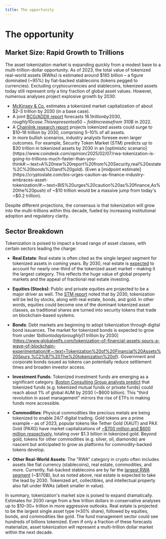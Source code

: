```yaml
---
title: The opportunity
---
```


# The opportunity

## Market Size: Rapid Growth to Trillions

The asset tokenization market is expanding quickly from a modest base to a
multi-trillion-dollar opportunity. As of 2023, the total value of tokenized
real-world assets (RWAs) is estimated around $185 billion – a figure dominated
(~95%) by fiat-backed stablecoins (tokens pegged to currencies). Excluding
cryptocurrencies and stablecoins, tokenized assets today still represent only a
tiny fraction of global asset values. However, numerous analyses project
explosive growth by 2030:

- [McKinsey & Co.](https://www.mckinsey.com/industries/financial-services/our-insights/from-ripples-to-waves-the-transformational-power-of-tokenizing-assets#:~:text=Tokenized%20financial%20assets%3A%20From%20pilot,excluding%20cryptocurrencies%20and)
  estimates a tokenized market capitalization of about $2–3 trillion by 2030 (in
  a base case).
- A joint
  [BCG/ADDX report](https://www.bcg.com/publications/2024/tokenized-assets-the-transformational-power-of-tokenizing-assets.aspx)
  forecasts $16.1 trillion by 2030, roughly 10% of global GDP, as a conservative
  case. This represents a 50-fold increase from ~$310B in 2022.
- A
  [Chainlink research report](https://www.cryptopolitan.com/chainlink-predicts-tokenized-asset-market-will-reach-16t-by-2030/#:~:text=Chainlink%20predicts%20tokenized%20asset%20market,Right%20now)
  projects tokenized assets could surge to $10–16 trillion by 2030, comprising
  5–10% of all assets.
- In more bullish scenarios, industry analysts foresee even larger outcomes. For
  example, Security Token Market (STM) predicts up to $30 trillion in tokenized
  assets by 2030 in an
  [optimistic scenario](https://www.coindesk.com/opinion/2025/02/07/rwa-tokenization-is-going-to-trillions-much-faster-than-you-think#:~:text=A%20new%20report%20from%20Security,real%20estate%2C%20bonds%20and%20gold).
  (Even a
  [midpoint estimate](https://cryptoslate.com/bis-urges-caution-as-finance-industry-embraces-asset-tokenization/#:~:text=BIS%20urges%20caution%20as%20finance,As%20the%20push)
  of ~$10 trillion would be a massive jump from today's ~$0.2 trillion).

Despite different projections, the consensus is that tokenization will grow into
the multi-trillions within this decade, fueled by increasing institutional
adoption and regulatory clarity.

## Sector Breakdown

Tokenization is poised to impact a broad range of asset classes, with certain
sectors leading the charge:

- **Real Estate**: Real estate is often cited as the single largest segment for
  tokenized assets in coming years. By 2030, real estate is
  [expected](https://www.barchart.com/story/news/30384890/kenson-investments-pioneers-real-world-asset-integration-into-defi-ecosystems#:~:text=,As)
  to account for nearly one-third of the tokenized asset market – making it the
  largest category. This reflects the huge value of global property markets and
  the appeal of fractional real estate investing.

- **Equities (Stocks)**: Public and private equities are projected to be a major
  driver as well. The
  [STM report](https://www.securitytokenmarket.com/tokenization-report-2024/)
  noted that by 2030, tokenization will be led by stocks, along with real
  estate, bonds, and gold. In other words, equities could become one of the
  dominant tokenized asset classes, as traditional shares are turned into
  security tokens that trade on blockchain-based systems.

- **Bonds**: Debt markets are beginning to adopt tokenization through digital
  bond issuances. The market for tokenized bonds is expected to grow from under
  $1 billion today to roughly
  [$1 trillion by 2030](https://www.globalxetfs.com/tokenization-of-financial-assets-spurs-a-wave-of-blockchain-experimentation/#:~:text=Tokenization%20of%20Financial%20Assets%20Spurs,%C2%B7%20The%20tokenization%20of).
  Government and corporate bonds issued as tokens can potentially reduce
  settlement times and broaden investor access.

- **Investment Funds**: Tokenized investment funds are emerging as a significant
  category.
  [Boston Consulting Group analysts predict](https://www.bcg.com/publications/2024/tokenized-assets-the-transformational-power-of-tokenizing-assets.aspx)
  that tokenized funds (e.g. tokenized mutual funds or private funds) could
  reach about 1% of global AUM by 2030 (~$600 billion). This "third revolution
  in asset management" mirrors the rise of ETFs in making funds more accessible.

- **Commodities**: Physical commodities like precious metals are being tokenized
  to enable 24/7 digital trading. Gold tokens are a prime example – as of 2023,
  popular tokens like Tether Gold (XAUT) and PAX Gold (PAXG) have market
  capitalizations of
  [~$700 million and $600 million respectively](https://coinmarketcap.com/currencies/tether-gold/#:~:text=Tether%20Gold%20price%20today%2C%20XAUt,supply%20is),
  totaling over $1.3 billion in tokenized gold. Beyond gold, tokens for other
  commodities (e.g. silver, oil, diamonds) are nascent but anticipated to grow
  as platforms for commodity-backed tokens develop.

- **Other Real-World Assets**: The "RWA" category in crypto often includes
  assets like fiat currency (stablecoins), real estate, commodities, and more.
  Currently, fiat-backed stablecoins are by far the
  [largest RWA segment](https://www.binaryx.com/blog/investing-in-tokenized-real-world-assets-rwa-from-stablecoins-to-real-estate#:~:text=Investing%20in%20Tokenized%20Real%20World,RWA%20space%2C%20we%20can)
  (~$170B), but as noted above, real estate is expected to take the lead
  by 2030. Tokenized art, collectibles, and intellectual property also fall
  under RWAs (albeit smaller in value).

In summary, tokenization's market size is poised to expand dramatically.
Estimates for 2030 range from a few trillion dollars in conservative analyses up
to $10–30+ trillion in more aggressive outlooks. Real estate is projected to be
the largest single asset type (≈30% share), followed by equities, bonds, and
commodities like gold. The fund management sector could see hundreds of billions
tokenized. Even if only a fraction of these forecasts materialize, asset
tokenization will represent a multi-trillion dollar market within the next
decade.
